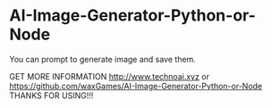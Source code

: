 # AI-Image-Generator-Python-or-Node
You can prompt to generate image and save them.

GET MORE INFORMATION http://www.technoai.xyz or https://github.com/waxGames/AI-Image-Generator-Python-or-Node
THANKS FOR USING!!!
